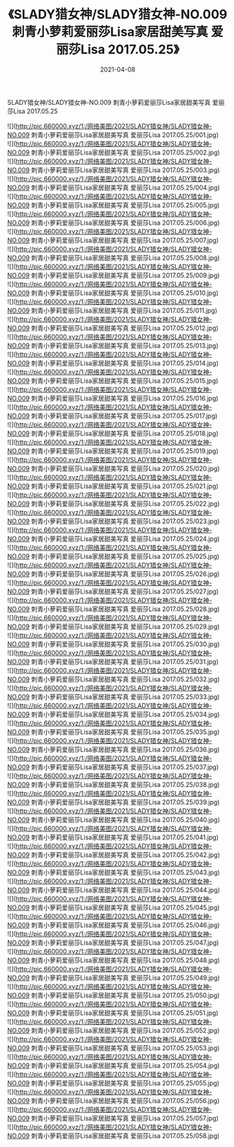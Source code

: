 ﻿---
layout: post
title:  《SLADY猎女神/SLADY猎女神-NO.009 刺青小萝莉爱丽莎Lisa家居甜美写真 爱丽莎Lisa 2017.05.25》
date:   2021-04-08
img: http://pic.660000.xyz/1:/网络美图/2021/SLADY猎女神/SLADY猎女神-NO.009 刺青小萝莉爱丽莎Lisa家居甜美写真 爱丽莎Lisa 2017.05.25/000.jpg
categories: [美女, 清纯, 唯美]
---

SLADY猎女神/SLADY猎女神-NO.009 刺青小萝莉爱丽莎Lisa家居甜美写真 爱丽莎Lisa 2017.05.25

 ![](http://pic.660000.xyz/1:/网络美图/2021/SLADY猎女神/SLADY猎女神-NO.009 刺青小萝莉爱丽莎Lisa家居甜美写真 爱丽莎Lisa 2017.05.25/001.jpg) <br>![](http://pic.660000.xyz/1:/网络美图/2021/SLADY猎女神/SLADY猎女神-NO.009 刺青小萝莉爱丽莎Lisa家居甜美写真 爱丽莎Lisa 2017.05.25/002.jpg) <br>![](http://pic.660000.xyz/1:/网络美图/2021/SLADY猎女神/SLADY猎女神-NO.009 刺青小萝莉爱丽莎Lisa家居甜美写真 爱丽莎Lisa 2017.05.25/003.jpg) <br>![](http://pic.660000.xyz/1:/网络美图/2021/SLADY猎女神/SLADY猎女神-NO.009 刺青小萝莉爱丽莎Lisa家居甜美写真 爱丽莎Lisa 2017.05.25/004.jpg) <br>![](http://pic.660000.xyz/1:/网络美图/2021/SLADY猎女神/SLADY猎女神-NO.009 刺青小萝莉爱丽莎Lisa家居甜美写真 爱丽莎Lisa 2017.05.25/005.jpg) <br>![](http://pic.660000.xyz/1:/网络美图/2021/SLADY猎女神/SLADY猎女神-NO.009 刺青小萝莉爱丽莎Lisa家居甜美写真 爱丽莎Lisa 2017.05.25/006.jpg) <br>![](http://pic.660000.xyz/1:/网络美图/2021/SLADY猎女神/SLADY猎女神-NO.009 刺青小萝莉爱丽莎Lisa家居甜美写真 爱丽莎Lisa 2017.05.25/007.jpg) <br>![](http://pic.660000.xyz/1:/网络美图/2021/SLADY猎女神/SLADY猎女神-NO.009 刺青小萝莉爱丽莎Lisa家居甜美写真 爱丽莎Lisa 2017.05.25/008.jpg) <br>![](http://pic.660000.xyz/1:/网络美图/2021/SLADY猎女神/SLADY猎女神-NO.009 刺青小萝莉爱丽莎Lisa家居甜美写真 爱丽莎Lisa 2017.05.25/009.jpg) <br>![](http://pic.660000.xyz/1:/网络美图/2021/SLADY猎女神/SLADY猎女神-NO.009 刺青小萝莉爱丽莎Lisa家居甜美写真 爱丽莎Lisa 2017.05.25/010.jpg) <br>![](http://pic.660000.xyz/1:/网络美图/2021/SLADY猎女神/SLADY猎女神-NO.009 刺青小萝莉爱丽莎Lisa家居甜美写真 爱丽莎Lisa 2017.05.25/011.jpg) <br>![](http://pic.660000.xyz/1:/网络美图/2021/SLADY猎女神/SLADY猎女神-NO.009 刺青小萝莉爱丽莎Lisa家居甜美写真 爱丽莎Lisa 2017.05.25/012.jpg) <br>![](http://pic.660000.xyz/1:/网络美图/2021/SLADY猎女神/SLADY猎女神-NO.009 刺青小萝莉爱丽莎Lisa家居甜美写真 爱丽莎Lisa 2017.05.25/013.jpg) <br>![](http://pic.660000.xyz/1:/网络美图/2021/SLADY猎女神/SLADY猎女神-NO.009 刺青小萝莉爱丽莎Lisa家居甜美写真 爱丽莎Lisa 2017.05.25/014.jpg) <br>![](http://pic.660000.xyz/1:/网络美图/2021/SLADY猎女神/SLADY猎女神-NO.009 刺青小萝莉爱丽莎Lisa家居甜美写真 爱丽莎Lisa 2017.05.25/015.jpg) <br>![](http://pic.660000.xyz/1:/网络美图/2021/SLADY猎女神/SLADY猎女神-NO.009 刺青小萝莉爱丽莎Lisa家居甜美写真 爱丽莎Lisa 2017.05.25/016.jpg) <br>![](http://pic.660000.xyz/1:/网络美图/2021/SLADY猎女神/SLADY猎女神-NO.009 刺青小萝莉爱丽莎Lisa家居甜美写真 爱丽莎Lisa 2017.05.25/017.jpg) <br>![](http://pic.660000.xyz/1:/网络美图/2021/SLADY猎女神/SLADY猎女神-NO.009 刺青小萝莉爱丽莎Lisa家居甜美写真 爱丽莎Lisa 2017.05.25/018.jpg) <br>![](http://pic.660000.xyz/1:/网络美图/2021/SLADY猎女神/SLADY猎女神-NO.009 刺青小萝莉爱丽莎Lisa家居甜美写真 爱丽莎Lisa 2017.05.25/019.jpg) <br>![](http://pic.660000.xyz/1:/网络美图/2021/SLADY猎女神/SLADY猎女神-NO.009 刺青小萝莉爱丽莎Lisa家居甜美写真 爱丽莎Lisa 2017.05.25/020.jpg) <br>![](http://pic.660000.xyz/1:/网络美图/2021/SLADY猎女神/SLADY猎女神-NO.009 刺青小萝莉爱丽莎Lisa家居甜美写真 爱丽莎Lisa 2017.05.25/021.jpg) <br>![](http://pic.660000.xyz/1:/网络美图/2021/SLADY猎女神/SLADY猎女神-NO.009 刺青小萝莉爱丽莎Lisa家居甜美写真 爱丽莎Lisa 2017.05.25/022.jpg) <br>![](http://pic.660000.xyz/1:/网络美图/2021/SLADY猎女神/SLADY猎女神-NO.009 刺青小萝莉爱丽莎Lisa家居甜美写真 爱丽莎Lisa 2017.05.25/023.jpg) <br>![](http://pic.660000.xyz/1:/网络美图/2021/SLADY猎女神/SLADY猎女神-NO.009 刺青小萝莉爱丽莎Lisa家居甜美写真 爱丽莎Lisa 2017.05.25/024.jpg) <br>![](http://pic.660000.xyz/1:/网络美图/2021/SLADY猎女神/SLADY猎女神-NO.009 刺青小萝莉爱丽莎Lisa家居甜美写真 爱丽莎Lisa 2017.05.25/025.jpg) <br>![](http://pic.660000.xyz/1:/网络美图/2021/SLADY猎女神/SLADY猎女神-NO.009 刺青小萝莉爱丽莎Lisa家居甜美写真 爱丽莎Lisa 2017.05.25/026.jpg) <br>![](http://pic.660000.xyz/1:/网络美图/2021/SLADY猎女神/SLADY猎女神-NO.009 刺青小萝莉爱丽莎Lisa家居甜美写真 爱丽莎Lisa 2017.05.25/027.jpg) <br>![](http://pic.660000.xyz/1:/网络美图/2021/SLADY猎女神/SLADY猎女神-NO.009 刺青小萝莉爱丽莎Lisa家居甜美写真 爱丽莎Lisa 2017.05.25/028.jpg) <br>![](http://pic.660000.xyz/1:/网络美图/2021/SLADY猎女神/SLADY猎女神-NO.009 刺青小萝莉爱丽莎Lisa家居甜美写真 爱丽莎Lisa 2017.05.25/029.jpg) <br>![](http://pic.660000.xyz/1:/网络美图/2021/SLADY猎女神/SLADY猎女神-NO.009 刺青小萝莉爱丽莎Lisa家居甜美写真 爱丽莎Lisa 2017.05.25/030.jpg) <br>![](http://pic.660000.xyz/1:/网络美图/2021/SLADY猎女神/SLADY猎女神-NO.009 刺青小萝莉爱丽莎Lisa家居甜美写真 爱丽莎Lisa 2017.05.25/031.jpg) <br>![](http://pic.660000.xyz/1:/网络美图/2021/SLADY猎女神/SLADY猎女神-NO.009 刺青小萝莉爱丽莎Lisa家居甜美写真 爱丽莎Lisa 2017.05.25/032.jpg) <br>![](http://pic.660000.xyz/1:/网络美图/2021/SLADY猎女神/SLADY猎女神-NO.009 刺青小萝莉爱丽莎Lisa家居甜美写真 爱丽莎Lisa 2017.05.25/033.jpg) <br>![](http://pic.660000.xyz/1:/网络美图/2021/SLADY猎女神/SLADY猎女神-NO.009 刺青小萝莉爱丽莎Lisa家居甜美写真 爱丽莎Lisa 2017.05.25/034.jpg) <br>![](http://pic.660000.xyz/1:/网络美图/2021/SLADY猎女神/SLADY猎女神-NO.009 刺青小萝莉爱丽莎Lisa家居甜美写真 爱丽莎Lisa 2017.05.25/035.jpg) <br>![](http://pic.660000.xyz/1:/网络美图/2021/SLADY猎女神/SLADY猎女神-NO.009 刺青小萝莉爱丽莎Lisa家居甜美写真 爱丽莎Lisa 2017.05.25/036.jpg) <br>![](http://pic.660000.xyz/1:/网络美图/2021/SLADY猎女神/SLADY猎女神-NO.009 刺青小萝莉爱丽莎Lisa家居甜美写真 爱丽莎Lisa 2017.05.25/037.jpg) <br>![](http://pic.660000.xyz/1:/网络美图/2021/SLADY猎女神/SLADY猎女神-NO.009 刺青小萝莉爱丽莎Lisa家居甜美写真 爱丽莎Lisa 2017.05.25/038.jpg) <br>![](http://pic.660000.xyz/1:/网络美图/2021/SLADY猎女神/SLADY猎女神-NO.009 刺青小萝莉爱丽莎Lisa家居甜美写真 爱丽莎Lisa 2017.05.25/039.jpg) <br>![](http://pic.660000.xyz/1:/网络美图/2021/SLADY猎女神/SLADY猎女神-NO.009 刺青小萝莉爱丽莎Lisa家居甜美写真 爱丽莎Lisa 2017.05.25/040.jpg) <br>![](http://pic.660000.xyz/1:/网络美图/2021/SLADY猎女神/SLADY猎女神-NO.009 刺青小萝莉爱丽莎Lisa家居甜美写真 爱丽莎Lisa 2017.05.25/041.jpg) <br>![](http://pic.660000.xyz/1:/网络美图/2021/SLADY猎女神/SLADY猎女神-NO.009 刺青小萝莉爱丽莎Lisa家居甜美写真 爱丽莎Lisa 2017.05.25/042.jpg) <br>![](http://pic.660000.xyz/1:/网络美图/2021/SLADY猎女神/SLADY猎女神-NO.009 刺青小萝莉爱丽莎Lisa家居甜美写真 爱丽莎Lisa 2017.05.25/043.jpg) <br>![](http://pic.660000.xyz/1:/网络美图/2021/SLADY猎女神/SLADY猎女神-NO.009 刺青小萝莉爱丽莎Lisa家居甜美写真 爱丽莎Lisa 2017.05.25/044.jpg) <br>![](http://pic.660000.xyz/1:/网络美图/2021/SLADY猎女神/SLADY猎女神-NO.009 刺青小萝莉爱丽莎Lisa家居甜美写真 爱丽莎Lisa 2017.05.25/045.jpg) <br>![](http://pic.660000.xyz/1:/网络美图/2021/SLADY猎女神/SLADY猎女神-NO.009 刺青小萝莉爱丽莎Lisa家居甜美写真 爱丽莎Lisa 2017.05.25/046.jpg) <br>![](http://pic.660000.xyz/1:/网络美图/2021/SLADY猎女神/SLADY猎女神-NO.009 刺青小萝莉爱丽莎Lisa家居甜美写真 爱丽莎Lisa 2017.05.25/047.jpg) <br>![](http://pic.660000.xyz/1:/网络美图/2021/SLADY猎女神/SLADY猎女神-NO.009 刺青小萝莉爱丽莎Lisa家居甜美写真 爱丽莎Lisa 2017.05.25/048.jpg) <br>![](http://pic.660000.xyz/1:/网络美图/2021/SLADY猎女神/SLADY猎女神-NO.009 刺青小萝莉爱丽莎Lisa家居甜美写真 爱丽莎Lisa 2017.05.25/049.jpg) <br>![](http://pic.660000.xyz/1:/网络美图/2021/SLADY猎女神/SLADY猎女神-NO.009 刺青小萝莉爱丽莎Lisa家居甜美写真 爱丽莎Lisa 2017.05.25/050.jpg) <br>![](http://pic.660000.xyz/1:/网络美图/2021/SLADY猎女神/SLADY猎女神-NO.009 刺青小萝莉爱丽莎Lisa家居甜美写真 爱丽莎Lisa 2017.05.25/051.jpg) <br>![](http://pic.660000.xyz/1:/网络美图/2021/SLADY猎女神/SLADY猎女神-NO.009 刺青小萝莉爱丽莎Lisa家居甜美写真 爱丽莎Lisa 2017.05.25/052.jpg) <br>![](http://pic.660000.xyz/1:/网络美图/2021/SLADY猎女神/SLADY猎女神-NO.009 刺青小萝莉爱丽莎Lisa家居甜美写真 爱丽莎Lisa 2017.05.25/053.jpg) <br>![](http://pic.660000.xyz/1:/网络美图/2021/SLADY猎女神/SLADY猎女神-NO.009 刺青小萝莉爱丽莎Lisa家居甜美写真 爱丽莎Lisa 2017.05.25/054.jpg) <br>![](http://pic.660000.xyz/1:/网络美图/2021/SLADY猎女神/SLADY猎女神-NO.009 刺青小萝莉爱丽莎Lisa家居甜美写真 爱丽莎Lisa 2017.05.25/055.jpg) <br>![](http://pic.660000.xyz/1:/网络美图/2021/SLADY猎女神/SLADY猎女神-NO.009 刺青小萝莉爱丽莎Lisa家居甜美写真 爱丽莎Lisa 2017.05.25/056.jpg) <br>![](http://pic.660000.xyz/1:/网络美图/2021/SLADY猎女神/SLADY猎女神-NO.009 刺青小萝莉爱丽莎Lisa家居甜美写真 爱丽莎Lisa 2017.05.25/057.jpg) <br>![](http://pic.660000.xyz/1:/网络美图/2021/SLADY猎女神/SLADY猎女神-NO.009 刺青小萝莉爱丽莎Lisa家居甜美写真 爱丽莎Lisa 2017.05.25/058.jpg) <br>